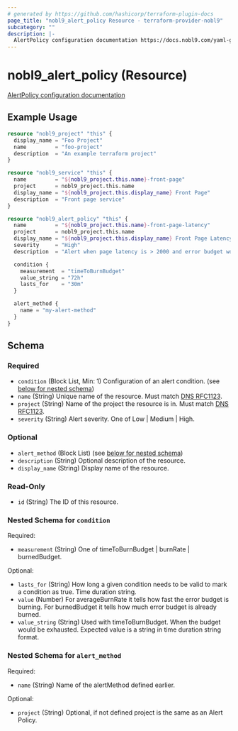 ```yaml
---
# generated by https://github.com/hashicorp/terraform-plugin-docs
page_title: "nobl9_alert_policy Resource - terraform-provider-nobl9"
subcategory: ""
description: |-
  AlertPolicy configuration documentation https://docs.nobl9.com/yaml-guide#alertpolicy
---
```


# nobl9_alert_policy (Resource)

[AlertPolicy configuration documentation](https://docs.nobl9.com/yaml-guide#alertpolicy)

## Example Usage

```terraform
resource "nobl9_project" "this" {
  display_name = "Foo Project"
  name         = "foo-project"
  description  = "An example terraform project"
}

resource "nobl9_service" "this" {
  name         = "${nobl9_project.this.name}-front-page"
  project      = nobl9_project.this.name
  display_name = "${nobl9_project.this.display_name} Front Page"
  description  = "Front page service"
}

resource "nobl9_alert_policy" "this" {
  name         = "${nobl9_project.this.name}-front-page-latency"
  project      = nobl9_project.this.name
  display_name = "${nobl9_project.this.display_name} Front Page Latency"
  severity     = "High"
  description  = "Alert when page latency is > 2000 and error budget would be exhausted"

  condition {
    measurement  = "timeToBurnBudget"
    value_string = "72h"
    lasts_for    = "30m"
  }

  alert_method {
    name = "my-alert-method"
  }
}
```

<!-- schema generated by tfplugindocs -->
## Schema

### Required

- `condition` (Block List, Min: 1) Configuration of an alert condition. (see [below for nested schema](#nestedblock--condition))
- `name` (String) Unique name of the resource. Must match [DNS RFC1123](https://kubernetes.io/docs/concepts/overview/working-with-objects/names/#names).
- `project` (String) Name of the project the resource is in. Must match [DNS RFC1123](https://kubernetes.io/docs/concepts/overview/working-with-objects/names/#names).
- `severity` (String) Alert severity. One of Low | Medium | High.

### Optional

- `alert_method` (Block List) (see [below for nested schema](#nestedblock--alert_method))
- `description` (String) Optional description of the resource.
- `display_name` (String) Display name of the resource.

### Read-Only

- `id` (String) The ID of this resource.

<a id="nestedblock--condition"></a>
### Nested Schema for `condition`

Required:

- `measurement` (String) One of timeToBurnBudget | burnRate | burnedBudget.

Optional:

- `lasts_for` (String) How long a given condition needs to be valid to mark a condition as true. Time duration string.
- `value` (Number) For averageBurnRate it tells how fast the error budget is burning. For burnedBudget it tells how much error budget is already burned.
- `value_string` (String) Used with timeToBurnBudget. When the budget would be exhausted. Expected value is a string in time duration string format.


<a id="nestedblock--alert_method"></a>
### Nested Schema for `alert_method`

Required:

- `name` (String) Name of the alertMethod defined earlier.

Optional:

- `project` (String) Optional, if not defined project is the same as an Alert Policy.


